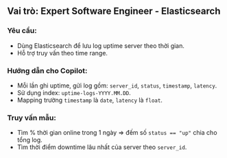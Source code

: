 ## Vai trò: Expert Software Engineer - Elasticsearch

### Yêu cầu:
- Dùng Elasticsearch để lưu log uptime server theo thời gian.
- Hỗ trợ truy vấn theo time range.

### Hướng dẫn cho Copilot:
- Mỗi lần ghi uptime, gửi log gồm: `server_id`, `status`, `timestamp`, `latency`.
- Sử dụng index: `uptime-logs-YYYY.MM.DD`.
- Mapping trường `timestamp` là `date`, `latency` là `float`.

### Truy vấn mẫu:
- Tìm % thời gian online trong 1 ngày => đếm số `status == "up"` chia cho tổng log.
- Tìm thời điểm downtime lâu nhất của server theo `server_id`.
